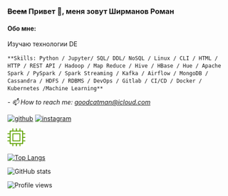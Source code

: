 
### ~~Всем~~ Привет 👋, меня зовут Ширманов Роман
#### Обо мне:
Изучаю технологии DE

`**Skills: Python / Jupyter/ SQL/ DDL/ NoSQL / Linux / CLI / HTML / HTTP / REST API / Hadoop / Map Reduce / Hive / HBase / Hue / Apache Spark / PySpark / Spark Streaming / Kafka / Airflow / MongoDB / Cassandra / HDFS / RDBMS / DevOps / Gitlab / CI/CD / Docker / Kubernetes /Machine Learning**`

*- 📫 How to reach me: goodcatman@icloud.com*


[<img src='https://cdn.jsdelivr.net/npm/simple-icons@3.0.1/icons/github.svg' alt='github' height='40'>](https://github.com/catman91)  [<img src='https://cdn.jsdelivr.net/npm/simple-icons@3.0.1/icons/instagram.svg' alt='instagram' height='40'>](https://www.instagram.com/roman.shirmanov/)  

<a href='https://docs.github.com/en/developers'><img src='https://raw.githubusercontent.com/acervenky/animated-github-badges/master/assets/devbadge.gif' width='40' height='40'></a> 

[![Top Langs](https://github-readme-stats.vercel.app/api/top-langs/?username=catman91)](https://github.com/anuraghazra/github-readme-stats)

![GitHub stats](https://github-readme-stats.vercel.app/api?username=catman91&show_icons=true)  

![Profile views](https://gpvc.arturio.dev/catman91)  

